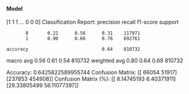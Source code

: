 #### Model
[1 1 1 ... 0 0 0]
Classification Report:
              precision    recall  f1-score   support

           0       0.22      0.56      0.31    117971
           1       0.90      0.66      0.76    692761

    accuracy                           0.64    810732
   macro avg       0.56      0.61      0.54    810732
weighted avg       0.80      0.64      0.69    810732

Accuracy: 0.6425822589955744
Confusion Matrix:
[[ 66054  51917]
 [237853 454908]]
Confusion Matrix (%):
[[ 8.14745193  6.40371911]
 [29.33805499 56.11077397]]
